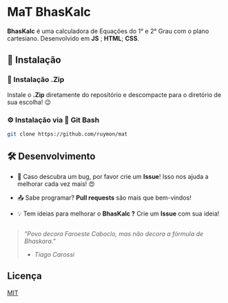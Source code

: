 # MaT BhasKalc 

**BhasKalc** é uma calculadora de Equações do 1° e 2° Grau com o plano cartesiano. Desenvolvido em **JS** ; **HTML**; **CSS**.

##  📌 Instalação

###  📁 Instalação .Zip 

 Instale o **.Zip** diretamente do repositório e descompacte para o diretório de sua escolha! 😉


### ⚙️ Instalação via 💾 Git Bash

```bash
git clone https://github.com/ruymon/mat
```



##  🛠️ Desenvolvimento

* 👾 Caso descubra um bug, por favor crie um **Issue**! Isso nos ajuda a melhorar cada vez mais!  😍

* 📤 Sabe programar? **Pull requests** são mais que bem-vindos!
 
* 💡 Tem ideias para melhorar o **BhasKalc ?** Crie um **Issue** com sua ideia!




##

> *"Povo decora Faroeste Caboclo, mas não decora a fórmula de Bhaskara."*
> - *Tiago Carossi*

##



## Licença
[MIT](https://choosealicense.com/licenses/mit/)
